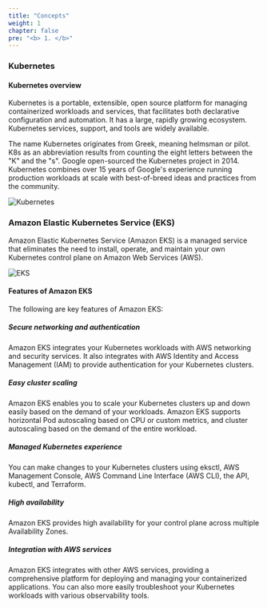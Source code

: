 ```yaml
---
title: "Concepts"
weight: 1
chapter: false
pre: "<b> 1. </b>"
---
```


### Kubernetes
#### Kubernetes overview
Kubernetes is a portable, extensible, open source platform for managing containerized workloads and services, that facilitates both declarative configuration and automation. It has a large, rapidly growing ecosystem. Kubernetes services, support, and tools are widely available.

The name Kubernetes originates from Greek, meaning helmsman or pilot. K8s as an abbreviation results from counting the eight letters between the "K" and the "s". Google open-sourced the Kubernetes project in 2014. Kubernetes combines over 15 years of Google's experience running production workloads at scale with best-of-breed ideas and practices from the community.

![Kubernetes](../images/home/kubernetes.webp?width=70pc)

### Amazon Elastic Kubernetes Service (EKS)
Amazon Elastic Kubernetes Service (Amazon EKS) is a managed service that eliminates the need to install, operate, and maintain your own Kubernetes control plane on Amazon Web Services (AWS).

![EKS](../images/home/EKS.png?width=90pc)

#### Features of Amazon EKS
The following are key features of Amazon EKS:

##### **Secure networking and authentication**
Amazon EKS integrates your Kubernetes workloads with AWS networking and security services. It also integrates with AWS Identity and Access Management (IAM) to provide authentication for your Kubernetes clusters.

##### **Easy cluster scaling**
Amazon EKS enables you to scale your Kubernetes clusters up and down easily based on the demand of your workloads. Amazon EKS supports horizontal Pod autoscaling based on CPU or custom metrics, and cluster autoscaling based on the demand of the entire workload.

##### **Managed Kubernetes experience**
You can make changes to your Kubernetes clusters using eksctl, AWS Management Console, AWS Command Line Interface (AWS CLI), the API, kubectl, and Terraform.

##### **High availability**
Amazon EKS provides high availability for your control plane across multiple Availability Zones.

##### **Integration with AWS services**
Amazon EKS integrates with other AWS services, providing a comprehensive platform for deploying and managing your containerized applications. You can also more easily troubleshoot your Kubernetes workloads with various observability tools.